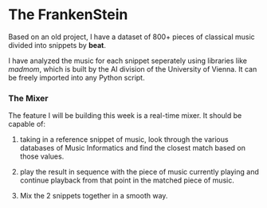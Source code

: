 # The FrankenStein

Based on an old project, I have a dataset of 800+ pieces of classical music 
divided into snippets by **beat**.

I have analyzed the music for each snippet seperately using libraries like
*madmom*, which is built by the AI division of the University of Vienna.
It can be freely imported into any Python script.

### The Mixer

The feature I will be building this week is a real-time mixer. It should be 
capable of:

1. taking in a reference snippet of music, look through the various
databases of Music Informatics and find the closest match based on those
values.

2. play the result in sequence with the piece of music currently playing
and continue playback from that point in the matched piece of music.

3. Mix the 2 snippets together in a smooth way.